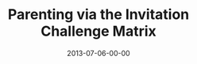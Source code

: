 ---
layout: message
category: message
series: "How to Build People"
title: "Parenting via the Invitation Challenge Matrix"
date: 2013-07-06-00-00
message_id: 794
sc-permalink-url: "http://soundcloud.com/crdschurch/parenting-via-the-invitation"
audio: "http://s3.amazonaws.com/crossroads-media/messages/audio/htbp_04.mp3"
audio-duration: "45:53"
program: "http://s3.amazonaws.com/crossroads-media/documents/07_06-07_13Program_LO.pdf"
description: "Brian Tome talks about parenting through invitation and challenge."
video: "http://s3.amazonaws.com/crossroads-media/messages/video/htbp_04.mp4"
video-duration: "45:59"
yt-embed-url: "//www.youtube.com/embed/5PfIad8P_Nw"
video-image: "http://s3.amazonaws.com/crossroads-media/images/htbp_04_still.jpg"
tag: 
 - brian-tome
 - parenting
 - play
 - purpose
 - discipleship
 - program
explicit: false
---